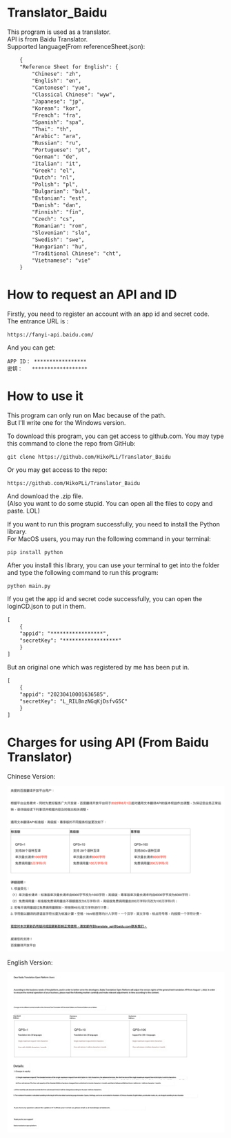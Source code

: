 # Translator_Baidu
This program is used as a translator.  
API is from Baidu Translator.  
Supported language(From referenceSheet.json): 
 
        {
        "Reference Sheet for English": {
            "Chinese": "zh",
            "English": "en",
            "Cantonese": "yue",
            "Classical Chinese": "wyw",
            "Japanese": "jp",
            "Korean": "kor",
            "French": "fra",
            "Spanish": "spa",
            "Thai": "th",
            "Arabic": "ara",
            "Russian": "ru",
            "Portuguese": "pt",
            "German": "de",
            "Italian": "it",
            "Greek": "el",
            "Dutch": "nl",
            "Polish": "pl",
            "Bulgarian": "bul",
            "Estonian": "est",
            "Danish": "dan",
            "Finnish": "fin",
            "Czech": "cs",
            "Romanian": "rom",
            "Slovenian": "slo",
            "Swedish": "swe",
            "Hungarian": "hu",
            "Traditional Chinese": "cht",
            "Vietnamese": "vie"
        }

# How to request an API and ID
Firstly, you need to register an account with an app id and secret code.    
The entrance URL is :

    https://fanyi-api.baidu.com/

And you can get:

    APP ID： *****************
    密钥：   ******************

# How to use it
This program can only run on Mac because of the path.   
 But I'll write one for the Windows version.  


 To download this program, you can get access to github.com.
 You may type this command to clone the repo from GitHub:  

    git clone https://github.com/HikoPLi/Translator_Baidu

Or you may get access to the repo:  

    https://github.com/HikoPLi/Translator_Baidu

And download the .zip file.  
(Also you want to do some stupid. You can open all the files to copy and paste. LOL)  

If you want to run this program successfully, you need to install the Python library.  
For MacOS users, you may run the following command in your terminal:  

    pip install python

After you install this library, you can use your terminal to get into the folder and type the following command to run this program:   

    python main.py

If you get the app id and secret code successfully, you can open the loginCD.json to put in them.

    [
        {
        "appid": "*****************",
        "secretKey": "******************"
        }
    ]
But an original one which was registered by me has been put in.

    [
        {
        "appid": "20230410001636585",
        "secretKey": "L_RILBnzNGqKjDsfvG5C"
        }
    ]  

# Charges for using API (From Baidu Translator)
Chinese Version:  

![Image text](https://github.com/HikoPLi/Translator_Baidu/blob/main/Picture4README/chn.png)

English Version: 

![Image text](https://github.com/HikoPLi/Translator_Baidu/blob/main/Picture4README/eng.png)